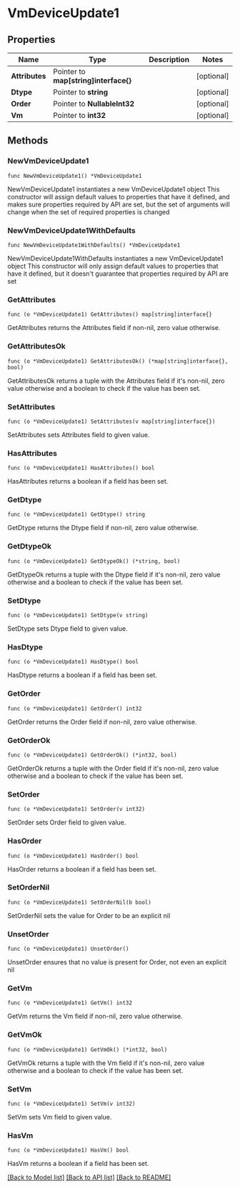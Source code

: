 # VmDeviceUpdate1

## Properties

Name | Type | Description | Notes
------------ | ------------- | ------------- | -------------
**Attributes** | Pointer to **map[string]interface{}** |  | [optional] 
**Dtype** | Pointer to **string** |  | [optional] 
**Order** | Pointer to **NullableInt32** |  | [optional] 
**Vm** | Pointer to **int32** |  | [optional] 

## Methods

### NewVmDeviceUpdate1

`func NewVmDeviceUpdate1() *VmDeviceUpdate1`

NewVmDeviceUpdate1 instantiates a new VmDeviceUpdate1 object
This constructor will assign default values to properties that have it defined,
and makes sure properties required by API are set, but the set of arguments
will change when the set of required properties is changed

### NewVmDeviceUpdate1WithDefaults

`func NewVmDeviceUpdate1WithDefaults() *VmDeviceUpdate1`

NewVmDeviceUpdate1WithDefaults instantiates a new VmDeviceUpdate1 object
This constructor will only assign default values to properties that have it defined,
but it doesn't guarantee that properties required by API are set

### GetAttributes

`func (o *VmDeviceUpdate1) GetAttributes() map[string]interface{}`

GetAttributes returns the Attributes field if non-nil, zero value otherwise.

### GetAttributesOk

`func (o *VmDeviceUpdate1) GetAttributesOk() (*map[string]interface{}, bool)`

GetAttributesOk returns a tuple with the Attributes field if it's non-nil, zero value otherwise
and a boolean to check if the value has been set.

### SetAttributes

`func (o *VmDeviceUpdate1) SetAttributes(v map[string]interface{})`

SetAttributes sets Attributes field to given value.

### HasAttributes

`func (o *VmDeviceUpdate1) HasAttributes() bool`

HasAttributes returns a boolean if a field has been set.

### GetDtype

`func (o *VmDeviceUpdate1) GetDtype() string`

GetDtype returns the Dtype field if non-nil, zero value otherwise.

### GetDtypeOk

`func (o *VmDeviceUpdate1) GetDtypeOk() (*string, bool)`

GetDtypeOk returns a tuple with the Dtype field if it's non-nil, zero value otherwise
and a boolean to check if the value has been set.

### SetDtype

`func (o *VmDeviceUpdate1) SetDtype(v string)`

SetDtype sets Dtype field to given value.

### HasDtype

`func (o *VmDeviceUpdate1) HasDtype() bool`

HasDtype returns a boolean if a field has been set.

### GetOrder

`func (o *VmDeviceUpdate1) GetOrder() int32`

GetOrder returns the Order field if non-nil, zero value otherwise.

### GetOrderOk

`func (o *VmDeviceUpdate1) GetOrderOk() (*int32, bool)`

GetOrderOk returns a tuple with the Order field if it's non-nil, zero value otherwise
and a boolean to check if the value has been set.

### SetOrder

`func (o *VmDeviceUpdate1) SetOrder(v int32)`

SetOrder sets Order field to given value.

### HasOrder

`func (o *VmDeviceUpdate1) HasOrder() bool`

HasOrder returns a boolean if a field has been set.

### SetOrderNil

`func (o *VmDeviceUpdate1) SetOrderNil(b bool)`

 SetOrderNil sets the value for Order to be an explicit nil

### UnsetOrder
`func (o *VmDeviceUpdate1) UnsetOrder()`

UnsetOrder ensures that no value is present for Order, not even an explicit nil
### GetVm

`func (o *VmDeviceUpdate1) GetVm() int32`

GetVm returns the Vm field if non-nil, zero value otherwise.

### GetVmOk

`func (o *VmDeviceUpdate1) GetVmOk() (*int32, bool)`

GetVmOk returns a tuple with the Vm field if it's non-nil, zero value otherwise
and a boolean to check if the value has been set.

### SetVm

`func (o *VmDeviceUpdate1) SetVm(v int32)`

SetVm sets Vm field to given value.

### HasVm

`func (o *VmDeviceUpdate1) HasVm() bool`

HasVm returns a boolean if a field has been set.


[[Back to Model list]](../README.md#documentation-for-models) [[Back to API list]](../README.md#documentation-for-api-endpoints) [[Back to README]](../README.md)


